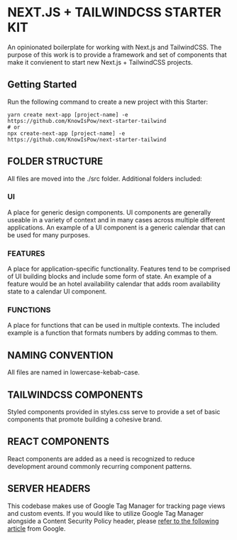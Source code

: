 # NEXT.JS + TAILWINDCSS STARTER KIT

An opinionated boilerplate for working with Next.js and TailwindCSS. The purpose of this work is to provide a framework and set of components that make it convienent to start new Next.js + TailwindCSS projects.

## Getting Started

Run the following command to create a new project with this Starter:

```
yarn create next-app [project-name] -e https://github.com/KnowIsPow/next-starter-tailwind
# or
npx create-next-app [project-name] -e https://github.com/KnowIsPow/next-starter-tailwind
```

## FOLDER STRUCTURE

All files are moved into the ./src folder. Additional folders included:

### UI

A place for generic design components. UI components are generally useable in a variety of context and in many cases across multiple different applications. An example of a UI component is a generic calendar that can be used for many purposes.

### FEATURES

A place for application-specific functionality. Features tend to be comprised of UI building blocks and include some form of state. An example of a feature would be an hotel availability calendar that adds room availability state to a calendar UI component.

### FUNCTIONS

A place for functions that can be used in multiple contexts. The included example is a function that formats numbers by adding commas to them.

## NAMING CONVENTION

All files are named in lowercase-kebab-case.

## TAILWINDCSS COMPONENTS

Styled components provided in styles.css serve to provide a set of basic components that promote building a cohesive brand.

## REACT COMPONENTS

React components are added as a need is recognized to reduce development around commonly recurring component patterns.

## SERVER HEADERS

This codebase makes use of Google Tag Manager for tracking page views and custom events. If you would like to utilize Google Tag Manager alongside a Content Security Policy header, please [refer to the following article](https://developers.google.com/tag-platform/tag-manager/web/csp) from Google.
